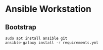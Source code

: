 # Ansible Workstation

## Bootstrap

```
sudo apt install ansible git
ansible-galaxy install -r requirements.yml
```
